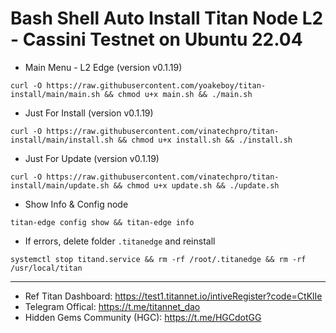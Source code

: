 # Bash Shell Auto Install Titan Node L2 - Cassini Testnet on Ubuntu 22.04

- Main Menu - L2 Edge (version v0.1.19)
```
curl -O https://raw.githubusercontent.com/yoakeboy/titan-install/main/main.sh && chmod u+x main.sh && ./main.sh
```

- Just For Install (version v0.1.19)
```
curl -O https://raw.githubusercontent.com/vinatechpro/titan-install/main/install.sh && chmod u+x install.sh && ./install.sh
```
- Just For Update (version v0.1.19)
```
curl -O https://raw.githubusercontent.com/vinatechpro/titan-install/main/update.sh && chmod u+x update.sh && ./update.sh
```
- Show Info & Config node
```
titan-edge config show && titan-edge info
```
- If errors, delete folder `.titanedge` and reinstall
```
systemctl stop titand.service && rm -rf /root/.titanedge && rm -rf /usr/local/titan
```
------------
- Ref Titan Dashboard: https://test1.titannet.io/intiveRegister?code=CtKlIe
- Telegram Offical: https://t.me/titannet_dao
- Hidden Gems Community (HGC): https://t.me/HGCdotGG
